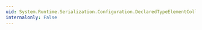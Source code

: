 ```yaml
---
uid: System.Runtime.Serialization.Configuration.DeclaredTypeElementCollection.RemoveAt(System.Int32)
internalonly: False
---
```

